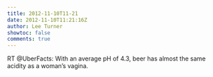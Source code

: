 ```yaml
---
title: 2012-11-10T11-21
date: 2012-11-10T11:21:16Z
author: Lee Turner
showtoc: false
comments: true
---
```


RT @UberFacts: With an average pH of 4.3, beer has almost the same acidity as a woman’s vagina.

